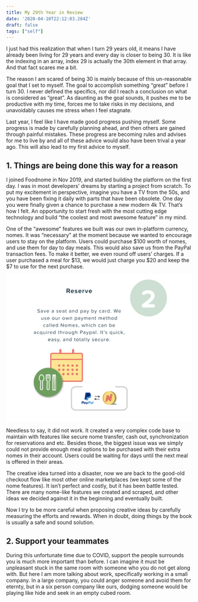 ```yaml
---
title: My 29th Year in Review
date: '2020-04-10T22:12:03.284Z'
draft: false
tags: ["self"]
---
```


I just had this realization that when I turn 29 years old, it means I have already been living for 29 years and every day is closer to being 30. It is like the indexing in an array, index 29 is actually the 30th element in that array. And that fact scares me a bit.

The reason I am scared of being 30 is mainly because of this un-reasonable goal that I set to myself. The goal to accomplish something “great” before I turn 30. I never defined the specifics, nor did I reach a conclusion on what is considered as “great”. As daunting as the goal sounds, it pushes me to be productive with my time, forces me to take risks in my decisions, and unavoidably causes me stress when I feel stagnate.

Last year, I feel like I have made good progress pushing myself. Some progress is made by carefully planning ahead, and then others are gained through painful mistakes. These progress are becoming rules and advises for me to live by and all of these advice would also have been trival a year ago. This will also lead to my first advice to myself.

## 1. Things are being done this way for a reason

I joined Foodnome in Nov 2019, and started building the platform on the first day. I was in most developers’ dreams by starting a project from scratch. To put my excitement in perspective, imagine you have a TV from the 50s, and you have been fixing it daily with parts that have been obsolete. One day you were finally given a chance to purchase a new modern 4k TV. That’s how I felt. An opportunity to start fresh with the most cutting edge technology and build “the coolest and most awesome feature” in my mind.

One of the “awesome” features we built was our own in-platform currency, nomes. It was “necessary” at the moment because we wanted to encourage users to stay on the platform. Users could purchase $100 worth of nomes, and use them for day to day meals. This would also save us from the PayPal transaction fees. To make it better, we even round off users’ charges. If a user purchased a meal for $13, we would just charge you $20 and keep the $7 to use for the next purchase.

![Nomes](./nomes.png)

Needless to say, it did not work. It created a very complex code base to maintain with features like secure nome transfer, cash out, synchronization for reservations and etc. Besides those, the biggest issue was we simply could not provide enough meal options to be purchased with their extra nomes in their account. Users could be waiting for days until the next meal is offered in their areas.

The creative idea turned into a disaster, now we are back to the good-old checkout flow like most other online marketplaces (we kept some of the nome features). It isn’t perfect and costly, but it has been battle tested. There are many nome-like features we created and scraped, and other ideas we decided against it in the beginning and eventually built.

Now I try to be more careful when proposing creative ideas by carefully measuring the efforts and rewards. When in doubt, doing things by the book is usually a safe and sound solution.

## 2. Support your teammates

During this unfortunate time due to COVID, support the people surrounds you is much more important than before. I can imagine it must be unpleasant stuck in the same room with someone who you do not get along with. But here I am more talking about work, specifically working in a small company. In a large company, you could anger someone and avoid them for eternty, but in a six person company like ours, dodging someone would be playing like hide and seek in an empty cubed room.
